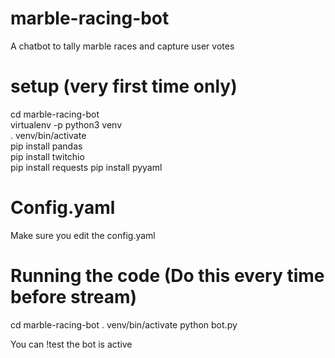 # marble-racing-bot
A chatbot to tally marble races and capture user votes

# setup (very first time only)
cd marble-racing-bot  
virtualenv -p python3 venv  
. venv/bin/activate  
pip install pandas  
pip install twitchio  
pip install requests
pip install pyyaml

# Config.yaml
Make sure you edit the config.yaml

# Running the code (Do this every time before stream)
cd marble-racing-bot
. venv/bin/activate
python bot.py

You can !test the bot is active
